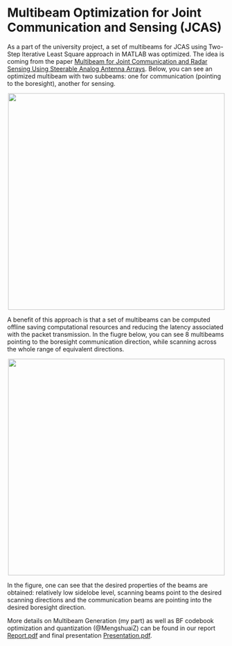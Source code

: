 # Multibeam Optimization for Joint Communication and Sensing (JCAS)
As a part of the university project, a set of multibeams for JCAS using Two-Step Iterative Least Square approach in MATLAB was optimized. The idea is coming from the
paper [Multibeam for Joint Communication and Radar Sensing Using Steerable Analog Antenna Arrays](https://ieeexplore.ieee.org/document/8550811).
Below, you can see an optimized multibeam with two subbeams: one for communication (pointing to the boresight), another for sensing.
<p align="center">
<img src="https://user-images.githubusercontent.com/49762976/182257923-7be103fa-8604-40e4-bd7c-0dd343f7e847.png" width="500" />
</p>
A benefit of this approach is that a set of multibeams can be computed offline saving computational resources and reducing the latency associated with the packet transmission. In the fiugre below, you can see 8 multibeams pointing to the boresight communication direction, while scanning across the whole range of equivalent directions. 
<p align="center">
<img src="https://user-images.githubusercontent.com/49762976/182258099-f6a9297c-cd4e-4cd2-a8c7-0a0ce337a017.png" width="500" />
</p>
In the figure, one can see that the desired properties of the beams are obtained: relatively low sidelobe level, scanning beams point to the desired scanning directions and the communication beams are pointing into the desired boresight direction.

More details on Multibeam Generation (my part) as well as BF codebook optimization and quantization (@MengshuaiZ) can be found in our report [Report.pdf](https://github.com/RostyslavUA/jcas_multibeam_optimization/files/9237855/Report_Zhang_Olshevskyi.pdf) and final presentation [Presentation.pdf](https://github.com/RostyslavUA/jcas_multibeam_optimization/files/9237858/slides.pdf).
